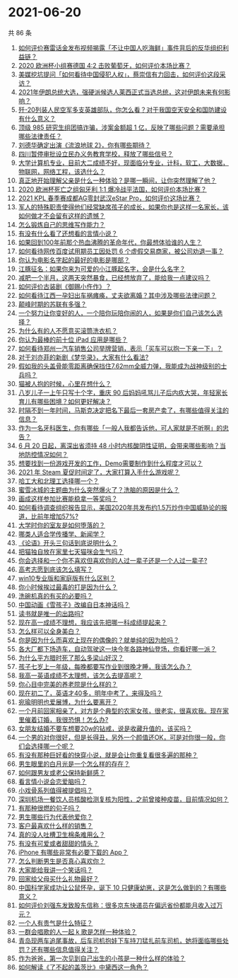 # 2021-06-20

共 86 条

<!-- BEGIN -->
<!-- 最后更新时间 Sun Jun 20 2021 11:07:07 GMT+0800 (China Standard Time) -->

1. [如何评价赛雷话金发布视频揭露「不让中国人吃海鲜」事件背后的反华组织利益链？](https://www.zhihu.com/question/465827983)
2. [2020 欧洲杯小组赛德国 4:2 击败葡萄牙，如何评价本场比赛？](https://www.zhihu.com/question/466062228)
3. [美媒挖坑提问「如何看待中国侵犯人权」，蔡崇信有力回击，如何评价这段采访？](https://www.zhihu.com/question/465932695)
4. [2021年伊朗总统大选，强硬派候选人莱西正式当选总统，这对伊朗未来有何影响？](https://www.zhihu.com/question/465948308)
5. [歼-20列装人民空军多支英雄部队，你怎么看？对于我国空天安全和国防建设有什么意义？](https://www.zhihu.com/question/465781827)
6. [顶级 985 研究生组团搞诈骗，涉案金额超 1
   亿，反映了哪些问题？需要承担哪些法律责任？](https://www.zhihu.com/question/465557339)
7. [刘德华确定出演《流浪地球 2》，你有哪些期待？](https://www.zhihu.com/question/465932631)
8. [四川暂停审批设立民办义务教育学校，释放了哪些信号？](https://www.zhihu.com/question/465529577)
9. [大学计算机专业，目前大二成绩不好，现面临分专业，计科，软工，大数据，物联网，网络工程，该选什么？](https://www.zhihu.com/question/461632323)
10. [真正地开始理解父亲是什么一种体验？是哪一瞬间，让你突然理解了他？](https://www.zhihu.com/question/47606616)
11. [2020 欧洲杯死亡之组匈牙利 1:1
    爆冷战平法国，如何评价本场比赛？](https://www.zhihu.com/question/465967890)
12. [2021 KPL 春季赛成都AG零封武汉eStar
    Pro，如何评价这场比赛？](https://www.zhihu.com/question/466022827)
13. [军人的特殊职责使得他们经常缺席孩子的成长，如果你也是这样一名家长，该如何做才不会留有这样的遗憾？](https://www.zhihu.com/question/462405175)
14. [怎么锻炼自己的思维写作能力？](https://www.zhihu.com/question/454559985)
15. [有没有什么看了还想看的言情小说？](https://www.zhihu.com/question/348095356)
16. [如果回到100年前那个热血沸腾的革命年代，你最想体验谁的人生？](https://www.zhihu.com/question/460118166)
17. [如何看待网传百度试用期员工因处罚 6
    个虚假交易商家，被公司劝退一事？](https://www.zhihu.com/question/465745130)
18. [你认为电影名字起的最好的电影是哪部？](https://www.zhihu.com/question/464066501)
19. [江豚征名：如果你来为可爱的小江豚起名字，会是什么名字？](https://www.zhihu.com/question/465558759)
20. [减肥一个半月，这两天突然暴食，已经想放弃了，能给我一点建议吗？](https://www.zhihu.com/question/460226695)
21. [如何评价古装剧《御赐小仵作》？](https://www.zhihu.com/question/457117887)
22. [如何看待江西一孕妇出车祸瘫痪，丈夫欲离婚？其中涉及哪些法律问题？](https://www.zhihu.com/question/465900205)
23. [颠峰时期的苏联有多强？](https://www.zhihu.com/question/35905985)
24. [一个努力让你变好的人，一个陪你玩陪你闹的人，如果是你们自己该怎么选择？](https://www.zhihu.com/question/464726557)
25. [为什么有的人不愿意买滚筒洗衣机？](https://www.zhihu.com/question/393287010)
26. [你认为最棒的前十位 iPad 应用是哪些？](https://www.zhihu.com/question/34453138)
27. [如何看待郑州一汽车销售公司举牌营销，表示「买车可以抱一下亲一下」？](https://www.zhihu.com/question/465898157)
28. [对于刘亦菲的新剧《梦华录》，大家有什么看法?](https://www.zhihu.com/question/463716425)
29. [假如我的头盖骨能零距离确保挡住7.62mm全威力弹，我能成为战神级别的士兵吗？](https://www.zhihu.com/question/444459120)
30. [猫被人抱的时候，心里在想什么？](https://www.zhihu.com/question/463390158)
31. [八岁儿子一上午只写十个字，重庆 90
    后妈妈吼骂儿子后内疚大哭，年轻家长育儿有哪些困境？如何更好解决？](https://www.zhihu.com/question/465723069)
32. [时隔不到一年时间，马斯克决定把名下最后一套房产卖了，有哪些值得关注的信息？](https://www.zhihu.com/question/465124442)
33. [作为一名牙科医生，你有哪些「一般人我都告诉他，可人家就是不听啊」的忠告？](https://www.zhihu.com/question/56477060)
34. [6 月 20 日起，离深出省须持 48
    小时内核酸阴性证明，会带来哪些影响？当地防控情况如何？](https://www.zhihu.com/question/466006647)
35. [想要找到一份游戏开发的工作，Demo需要制作到什么程度才可以？](https://www.zhihu.com/question/458749690)
36. [2021 年 Steam 夏促时间定了，大家打算入手什么游戏呢？](https://www.zhihu.com/question/456973633)
37. [哈工大和北理工选择哪一个？](https://www.zhihu.com/question/329076452)
38. [蜜雪冰城的主题曲为什么突然爆火了？洗脑的原因是什么？](https://www.zhihu.com/question/464996660)
39. [画成这样参加比赛能稳拿一等奖吗？](https://www.zhihu.com/question/460339045)
40. [如何看待调查组织报告显示，美国2020年共发布约1.5万炒作中国威胁论的报道，比前年增加57%?](https://www.zhihu.com/question/465877952)
41. [大学时你的室友是如何堕落的？](https://www.zhihu.com/question/351402740)
42. [哪类人适合学传播学、新闻学？](https://www.zhihu.com/question/358819557)
43. [《论语》开头三句话到底说明什么？](https://www.zhihu.com/question/458542584)
44. [把猫独自放在家里七天猫咪会生气吗？](https://www.zhihu.com/question/297157565)
45. [你会选择和一个你不喜欢但喜欢你的人过一辈子还是一个人过一辈子?](https://www.zhihu.com/question/461105913)
46. [高考志愿到底该怎么填写？](https://www.zhihu.com/question/409122324)
47. [win10专业版和家庭版有什么区别？](https://www.zhihu.com/question/51633999)
48. [你小时候挨过最毒的打是因为什么？](https://www.zhihu.com/question/387847644)
49. [洗碗机真的有买的必要吗？](https://www.zhihu.com/question/460686191)
50. [中国动画《雪孩子》改编自日本神话吗？](https://www.zhihu.com/question/465234646)
51. [读书就是唯一的出路吗?](https://www.zhihu.com/question/461143396)
52. [现在高一成绩不理想，我应该先把哪一科成绩提起来？](https://www.zhihu.com/question/460555751)
53. [怎么样可以全身美白？](https://www.zhihu.com/question/24969320)
54. [你是因为什么而喜欢上现在的偶像的？就单纯的因为脸吗？](https://www.zhihu.com/question/457095758)
55. [各大厂都下场造车，自动驾驶这一块今年各路神仙登场，你看好哪一派？](https://www.zhihu.com/question/449638288)
56. [为什么平方腊时死了那么多梁山好汉？](https://www.zhihu.com/question/459476694)
57. [孩子七岁上一年级，每晚都要写作业到很晚才睡，我该怎么办？](https://www.zhihu.com/question/453264257)
58. [我高一英语成绩不太理想，该怎么去提高呢？](https://www.zhihu.com/question/463008113)
59. [你心目中完美的养老院是什么样的？](https://www.zhihu.com/question/403290284)
60. [现在初二了，英语才40多，明年中考了，来得及吗？](https://www.zhihu.com/question/463442997)
61. [宛瑜明明也爱展博，为什么要离开？](https://www.zhihu.com/question/443423809)
62. [一个月前回家相亲了，对方是个典型的农家女孩，很老实，很喜欢我。现在家里催着订婚，我很恐惧！怎么办?](https://www.zhihu.com/question/465677410)
63. [女朋友结婚不要车想要20w的钻戒，说是收藏升值的，该买吗？](https://www.zhihu.com/question/460481721)
64. [一个男的对你很好，但是长得丑，另外一个颜值还OK，可是对你很一般，你们会选择哪一个呢？](https://www.zhihu.com/question/463039719)
65. [有没有那种巨好看的快穿小说，就是会让你重复看很多遍的那种？](https://www.zhihu.com/question/384160568)
66. [男生眼里的白月光是一个怎么样的存在？](https://www.zhihu.com/question/277228908)
67. [如何跟男友或老公保持新鲜感？](https://www.zhihu.com/question/323121337)
68. [看言情小说会恋爱脑吗？](https://www.zhihu.com/question/459727415)
69. [小戏骨系列值得被提倡吗？](https://www.zhihu.com/question/354286546)
70. [深圳机场一餐饮人员核酸检测复核为阳性，之前曾接种疫苗，目前情况如何？](https://www.zhihu.com/question/465742318)
71. [有那种很燃的句子吗？](https://www.zhihu.com/question/457916101)
72. [男生哪些行为代表他爱你？](https://www.zhihu.com/question/460665781)
73. [客户最喜欢什么样的销售？](https://www.zhihu.com/question/379701960)
74. [真的没人吐槽卫生棉条难用么？](https://www.zhihu.com/question/300142490)
75. [有没有可爱或者甜甜的情头？](https://www.zhihu.com/question/391413854)
76. [iPhone 有哪些非常有必要下载的 App？](https://www.zhihu.com/question/28306141)
77. [怎么判断男生是否真心喜欢你？](https://www.zhihu.com/question/431695365)
78. [大家能给我讲一个笑话吗？](https://www.zhihu.com/question/464776360)
79. [回家给父母买什么礼物最好？](https://www.zhihu.com/question/19553791)
80. [中国科学家成功让公鼠怀孕，诞下 10
    只健康幼崽，这是怎么做到的？有哪些意义？](https://www.zhihu.com/question/465862552)
81. [如何评价刘强东发致股东信称：很多京东快递员在偏远省份都能月收入过万元？](https://www.zhihu.com/question/465738678)
82. [一个人有贵气是什么特征？](https://www.zhihu.com/question/61071183)
83. [一群会唱歌的人一起 k 歌是怎样一种体验？](https://www.zhihu.com/question/34563032)
84. [青岛现两车追尾事故，后车司机抱娃下车持刀猛扎前车司机，她将面临哪些处罚？还有哪些信息值得关注？](https://www.zhihu.com/question/465539331)
85. [作为爸爸，第一次见到自己出生的小孩是一种什么样的体验？](https://www.zhihu.com/question/352453251)
86. [如何解读《了不起的盖茨比》中黛西这一角色？](https://www.zhihu.com/question/464349748)

<!-- END -->
